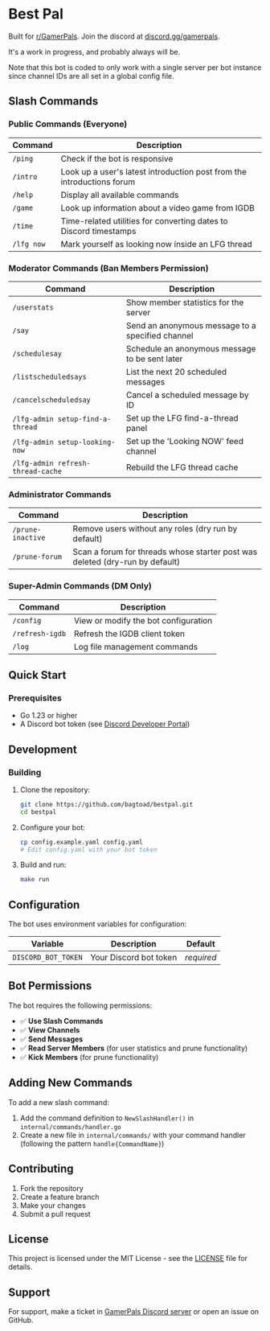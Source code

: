 # Best Pal

Built for [r/GamerPals](https://www.reddit.com/r/GamerPals). Join the discord at [discord.gg/gamerpals](https://discord.gg/gamerpals).

It's a work in progress, and probably always will be.

Note that this bot is coded to only work with a single server per bot instance since channel IDs are all set in a
global config file.

## Slash Commands

### Public Commands (Everyone)
| Command | Description |
|---------|-------------|
| `/ping` | Check if the bot is responsive |
| `/intro` | Look up a user's latest introduction post from the introductions forum |
| `/help` | Display all available commands |
| `/game` | Look up information about a video game from IGDB |
| `/time` | Time-related utilities for converting dates to Discord timestamps |
| `/lfg now` | Mark yourself as looking now inside an LFG thread |

### Moderator Commands (Ban Members Permission)
| Command | Description |
|---------|-------------|
| `/userstats` | Show member statistics for the server |
| `/say` | Send an anonymous message to a specified channel |
| `/schedulesay` | Schedule an anonymous message to be sent later |
| `/listscheduledsays` | List the next 20 scheduled messages |
| `/cancelscheduledsay` | Cancel a scheduled message by ID |
| `/lfg-admin setup-find-a-thread` | Set up the LFG find-a-thread panel |
| `/lfg-admin setup-looking-now` | Set up the 'Looking NOW' feed channel |
| `/lfg-admin refresh-thread-cache` | Rebuild the LFG thread cache |

### Administrator Commands
| Command | Description |
|---------|-------------|
| `/prune-inactive` | Remove users without any roles (dry run by default) |
| `/prune-forum` | Scan a forum for threads whose starter post was deleted (dry-run by default) |

### Super-Admin Commands (DM Only)
| Command | Description |
|---------|-------------|
| `/config` | View or modify the bot configuration |
| `/refresh-igdb` | Refresh the IGDB client token |
| `/log` | Log file management commands |

## Quick Start

### Prerequisites

- Go 1.23 or higher
- A Discord bot token (see [Discord Developer Portal](https://discord.com/developers/applications))

## Development

### Building

1. Clone the repository:
   ```bash
   git clone https://github.com/bagtoad/bestpal.git
   cd bestpal
   ```

2. Configure your bot:
   ```bash
   cp config.example.yaml config.yaml
   # Edit config.yaml with your bot token
   ```

3. Build and run:
   ```bash
   make run
   ```

## Configuration

The bot uses environment variables for configuration:

| Variable | Description | Default |
|----------|-------------|---------|
| `DISCORD_BOT_TOKEN` | Your Discord bot token | *required* |

## Bot Permissions

The bot requires the following permissions:
- ✅ **Use Slash Commands**
- ✅ **View Channels**
- ✅ **Send Messages**
- ✅ **Read Server Members** (for user statistics and prune functionality)
- ✅ **Kick Members** (for prune functionality)

## Adding New Commands

To add a new slash command:

1. Add the command definition to `NewSlashHandler()` in `internal/commands/handler.go`
2. Create a new file in `internal/commands/` with your command handler (following the pattern `handle{CommandName}`)

## Contributing

1. Fork the repository
2. Create a feature branch
3. Make your changes
4. Submit a pull request

## License

This project is licensed under the MIT License - see the [LICENSE](LICENSE) file for details.

## Support

For support, make a ticket in [GamerPals Discord server](https://discord.gg/gamerpals) or open an issue on GitHub.
